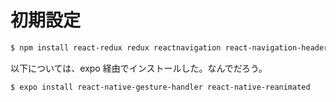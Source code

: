 # 初期設定

```sh
$ npm install react-redux redux reactnavigation react-navigation-header-buttons
```

以下については、expo 経由でインストールした。なんでだろう。

```sh
$ expo install react-native-gesture-handler react-native-reanimated
```
